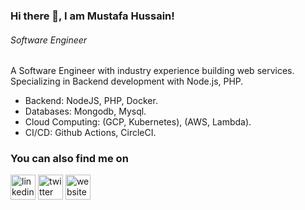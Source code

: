 ### Hi there 👋, I am Mustafa Hussain!
###### *Software Engineer*

A Software Engineer with industry experience building web services. Specializing in Backend development with Node.js, PHP. 

* Backend: NodeJS, PHP, Docker.
* Databases: Mongodb, Mysql.
* Cloud Computing: (GCP, Kubernetes), (AWS, Lambda).
* CI/CD: Github Actions, CircleCI.


### You can also find me on
[<img src='https://cdn.jsdelivr.net/npm/simple-icons@3.0.1/icons/linkedin.svg' alt='linkedin' height='40'>](https://www.linkedin.com/in/mustafah15/) [<img src='https://cdn.jsdelivr.net/npm/simple-icons@3.0.1/icons/twitter.svg' alt='twitter' height='40'>](https://twitter.com/mustafah_15)  [<img src='https://cdn.jsdelivr.net/npm/simple-icons@3.0.1/icons/icloud.svg' alt='website' height='40'>](https://mhussain.net)  
